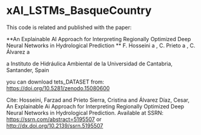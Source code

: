 # xAI_LSTMs_BasqueCountry

This code is related and published with the paper:

**An Explainable AI Approach for Interpreting Regionally Optimized Deep Neural Networks in Hydrological Prediction
**
F. Hosseini a , C. Prieto a , C. Álvarez a

a Instituto de Hidráulica Ambiental de la Universidad de Cantabria, Santander, Spain

you can download tets_DATASET from: https://doi.org/10.5281/zenodo.15080600


Cite: Hosseini, Farzad and Prieto Sierra, Cristina and Álvarez Díaz, Cesar, An Explainable Ai Approach for Interpreting Regionally Optimized Deep Neural Networks in Hydrological Prediction. Available at SSRN: https://ssrn.com/abstract=5195507 or http://dx.doi.org/10.2139/ssrn.5195507

